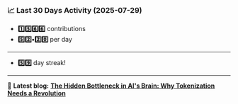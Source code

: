 <!--START_STATS-->
### 📈 Last 30 Days Activity (2025-07-29)  
- **1️⃣5️⃣6️⃣6️⃣** contributions  
- **5️⃣2️⃣•2️⃣0️⃣** per day
---
- **5️⃣9️⃣** day streak!
---
📝 **Latest blog:** [**The Hidden Bottleneck in AI's Brain: Why Tokenization Needs a Revolution**](https://andriak.com/blog/tokenization-revolution)
<!--END_STATS-->
